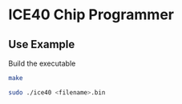 # ICE40 Chip Programmer

## Use Example
Build the executable
```bash
make
```

```bash
sudo ./ice40 <filename>.bin
```